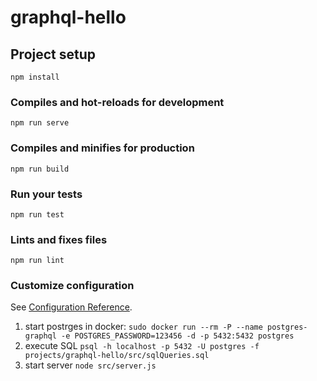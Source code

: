 # graphql-hello

## Project setup
```
npm install
```

### Compiles and hot-reloads for development
```
npm run serve
```

### Compiles and minifies for production
```
npm run build
```

### Run your tests
```
npm run test
```

### Lints and fixes files
```
npm run lint
```

### Customize configuration
See [Configuration Reference](https://cli.vuejs.org/config/).


1. start postrges in docker:
`sudo docker run --rm -P --name postgres-graphql -e POSTGRES_PASSWORD=123456 -d -p 5432:5432 postgres`
2. execute SQL `psql -h localhost -p 5432 -U postgres -f projects/graphql-hello/src/sqlQueries.sql`
3. start server `node src/server.js`